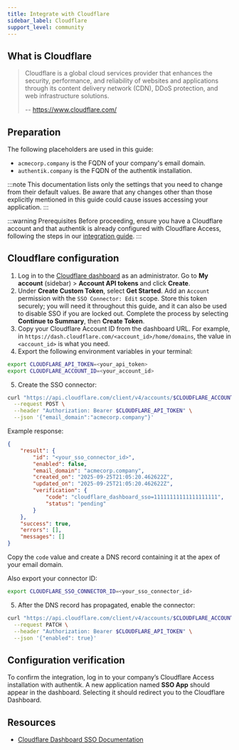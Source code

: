 ```yaml
---
title: Integrate with Cloudflare
sidebar_label: Cloudflare
support_level: community
---
```


## What is Cloudflare

> Cloudflare is a global cloud services provider that enhances the security, performance, and reliability of websites and applications through its content delivery network (CDN), DDoS protection, and web infrastructure solutions.
>
> -- https://www.cloudflare.com/

## Preparation

The following placeholders are used in this guide:

- `acmecorp.company` is the FQDN of your company's email domain.
- `authentik.company` is the FQDN of the authentik installation.

:::note
This documentation lists only the settings that you need to change from their default values. Be aware that any changes other than those explicitly mentioned in this guide could cause issues accessing your application.
:::

:::warning Prerequisites
Before proceeding, ensure you have a Cloudflare account and that authentik is already configured with Cloudflare Access, following the steps in our [integration guide](../../networking/cloudflare-access/index.md).
:::

## Cloudflare configuration

1. Log in to the [Cloudflare dashboard](https://dash.cloudflare.com) as an administrator. Go to **My account** (sidebar) > **Account API tokens** and click **Create**.
2. Under **Create Custom Token**, select **Get Started**. Add an `Account` permission with the `SSO Connector: Edit` scope. Store this token securely; you will need it throughout this guide, and it can also be used to disable SSO if you are locked out. Complete the process by selecting **Continue to Summary**, then **Create Token**.
3. Copy your Cloudflare Account ID from the dashboard URL. For example, in `https://dash.cloudflare.com/<account_id>/home/domains`, the value in `<account_id>` is what you need.
4. Export the following environment variables in your terminal:

```sh
export CLOUDFLARE_API_TOKEN=<your_api_token>
export CLOUDFLARE_ACCOUNT_ID=<your_account_id>
```

5. Create the SSO connector:

```sh
curl "https://api.cloudflare.com/client/v4/accounts/$CLOUDFLARE_ACCOUNT_ID/sso_connectors" \
  --request POST \
  --header "Authorization: Bearer $CLOUDFLARE_API_TOKEN" \
  --json '{"email_domain":"acmecorp.company"}'
```

Example response:

```json
{
    "result": {
        "id": "<your_sso_connector_id>",
        "enabled": false,
        "email_domain": "acmecorp.company",
        "created_on": "2025-09-25T21:05:20.462622Z",
        "updated_on": "2025-09-25T21:05:20.462622Z",
        "verification": {
            "code": "cloudflare_dashboard_sso=11111111111111111111",
            "status": "pending"
        }
    },
    "success": true,
    "errors": [],
    "messages": []
}
```

Copy the `code` value and create a DNS record containing it at the apex of your email domain.

Also export your connector ID:

```sh
export CLOUDFLARE_SSO_CONNECTOR_ID=<your_sso_connector_id>
```

5. After the DNS record has propagated, enable the connector:

```sh
curl "https://api.cloudflare.com/client/v4/accounts/$CLOUDFLARE_ACCOUNT_ID/sso_connectors/$CLOUDFLARE_SSO_CONNECTOR_ID" \
  --request PATCH \
  --header "Authorization: Bearer $CLOUDFLARE_API_TOKEN" \
  --json '{"enabled": true}'
```

## Configuration verification

To confirm the integration, log in to your company’s Cloudflare Access installation with authentik. A new application named **SSO App** should appear in the dashboard. Selecting it should redirect you to the Cloudflare Dashboard.

## Resources

- [Cloudflare Dashboard SSO Documentation](https://developers.cloudflare.com/cloudflare-one/applications/configure-apps/dash-sso-apps/)
